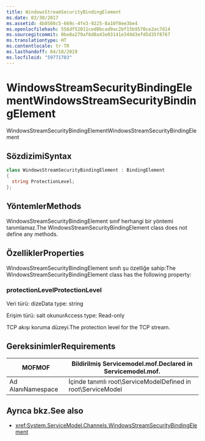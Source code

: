 ```yaml
---
title: WindowsStreamSecurityBindingElement
ms.date: 03/30/2017
ms.assetid: 4b0508c5-669c-4fe3-9225-8a10f8ee3be4
ms.openlocfilehash: 556df52011ced0bcad9ac2bf15b9570ce2ac7d14
ms.sourcegitcommit: 0be8a279af6d8a43e03141e349d3efd5d35f8767
ms.translationtype: HT
ms.contentlocale: tr-TR
ms.lasthandoff: 04/18/2019
ms.locfileid: "59771703"
---
```

# <a name="windowsstreamsecuritybindingelement"></a><span data-ttu-id="e892c-102">WindowsStreamSecurityBindingElement</span><span class="sxs-lookup"><span data-stu-id="e892c-102">WindowsStreamSecurityBindingElement</span></span>
<span data-ttu-id="e892c-103">WindowsStreamSecurityBindingElement</span><span class="sxs-lookup"><span data-stu-id="e892c-103">WindowsStreamSecurityBindingElement</span></span>  
  
## <a name="syntax"></a><span data-ttu-id="e892c-104">Sözdizimi</span><span class="sxs-lookup"><span data-stu-id="e892c-104">Syntax</span></span>  
  
```csharp
class WindowsStreamSecurityBindingElement : BindingElement  
{  
  string ProtectionLevel;  
};  
```  
  
## <a name="methods"></a><span data-ttu-id="e892c-105">Yöntemler</span><span class="sxs-lookup"><span data-stu-id="e892c-105">Methods</span></span>  
 <span data-ttu-id="e892c-106">WindowsStreamSecurityBindingElement sınıf herhangi bir yöntemi tanımlamaz.</span><span class="sxs-lookup"><span data-stu-id="e892c-106">The WindowsStreamSecurityBindingElement class does not define any methods.</span></span>  
  
## <a name="properties"></a><span data-ttu-id="e892c-107">Özellikler</span><span class="sxs-lookup"><span data-stu-id="e892c-107">Properties</span></span>  
 <span data-ttu-id="e892c-108">WindowsStreamSecurityBindingElement sınıfı şu özelliğe sahip:</span><span class="sxs-lookup"><span data-stu-id="e892c-108">The WindowsStreamSecurityBindingElement class has the following property:</span></span>  
  
### <a name="protectionlevel"></a><span data-ttu-id="e892c-109">protectionLevel</span><span class="sxs-lookup"><span data-stu-id="e892c-109">ProtectionLevel</span></span>  
 <span data-ttu-id="e892c-110">Veri türü: dize</span><span class="sxs-lookup"><span data-stu-id="e892c-110">Data type: string</span></span>  
  
 <span data-ttu-id="e892c-111">Erişim türü: salt okunur</span><span class="sxs-lookup"><span data-stu-id="e892c-111">Access type: Read-only</span></span>  
  
 <span data-ttu-id="e892c-112">TCP akışı koruma düzeyi.</span><span class="sxs-lookup"><span data-stu-id="e892c-112">The protection level for the TCP stream.</span></span>  
  
## <a name="requirements"></a><span data-ttu-id="e892c-113">Gereksinimler</span><span class="sxs-lookup"><span data-stu-id="e892c-113">Requirements</span></span>  
  
|<span data-ttu-id="e892c-114">MOF</span><span class="sxs-lookup"><span data-stu-id="e892c-114">MOF</span></span>|<span data-ttu-id="e892c-115">Bildirilmiş Servicemodel.mof.</span><span class="sxs-lookup"><span data-stu-id="e892c-115">Declared in Servicemodel.mof.</span></span>|  
|---------|-----------------------------------|  
|<span data-ttu-id="e892c-116">Ad Alanı</span><span class="sxs-lookup"><span data-stu-id="e892c-116">Namespace</span></span>|<span data-ttu-id="e892c-117">İçinde tanımlı root\ServiceModel</span><span class="sxs-lookup"><span data-stu-id="e892c-117">Defined in root\ServiceModel</span></span>|  
  
## <a name="see-also"></a><span data-ttu-id="e892c-118">Ayrıca bkz.</span><span class="sxs-lookup"><span data-stu-id="e892c-118">See also</span></span>

- <xref:System.ServiceModel.Channels.WindowsStreamSecurityBindingElement>
